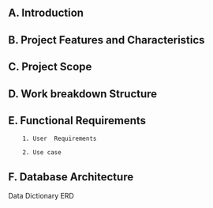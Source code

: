 ## A. Introduction

## B. Project Features and Characteristics

## C. Project Scope

## D. Work breakdown Structure

## E. Functional Requirements

        1. User  Requirements

        2. Use case

## F. Database Architecture

Data Dictionary
 ERD
 
